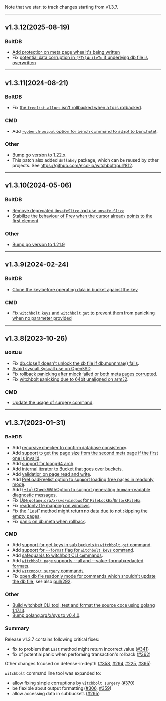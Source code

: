 Note that we start to track changes starting from v1.3.7.

<hr>

## v1.3.12(2025-08-19)

### BoltDB
- [Add protection on meta page when it's being written](https://github.com/etcd-io/witchbolt/pull/1006)
- Fix [potential data corruption in `(*Tx)WriteTo` if underlying db file is overwritten](https://github.com/etcd-io/witchbolt/pull/1059)

<hr>

## v1.3.11(2024-08-21)

### BoltDB
- Fix [the `freelist.allocs` isn't rollbacked when a tx is rollbacked](https://github.com/etcd-io/witchbolt/pull/823).

### CMD
- Add [`-gobench-output` option for bench command to adapt to benchstat](https://github.com/etcd-io/witchbolt/pull/802).

### Other
- [Bump go version to 1.22.x](https://github.com/etcd-io/witchbolt/pull/822).
- This patch also added `dmflakey` package, which can be reused by other projects. See https://github.com/etcd-io/witchbolt/pull/812.

<hr>

## v1.3.10(2024-05-06)

### BoltDB
- [Remove deprecated `UnsafeSlice` and use `unsafe.Slice`](https://github.com/etcd-io/witchbolt/pull/717)
- [Stabilize the behaviour of Prev when the cursor already points to the first element](https://github.com/etcd-io/witchbolt/pull/744)

### Other
- [Bump go version to 1.21.9](https://github.com/etcd-io/witchbolt/pull/713)

<hr>

## v1.3.9(2024-02-24)

### BoltDB
- [Clone the key before operating data in bucket against the key](https://github.com/etcd-io/witchbolt/pull/639)

### CMD
- [Fix `witchbolt keys` and `witchbolt get` to prevent them from panicking when no parameter provided](https://github.com/etcd-io/witchbolt/pull/683)

<hr>

## v1.3.8(2023-10-26)

### BoltDB
- Fix [db.close() doesn't unlock the db file if db.munnmap() fails](https://github.com/etcd-io/witchbolt/pull/439).
- [Avoid syscall.Syscall use on OpenBSD](https://github.com/etcd-io/witchbolt/pull/406).
- Fix [rollback panicking after mlock failed or both meta pages corrupted](https://github.com/etcd-io/witchbolt/pull/444).
- Fix [witchbolt panicking due to 64bit unaligned on arm32](https://github.com/etcd-io/witchbolt/pull/584).

### CMD
- [Update the usage of surgery command](https://github.com/etcd-io/witchbolt/pull/411).

<hr>

## v1.3.7(2023-01-31)

### BoltDB
- Add [recursive checker to confirm database consistency](https://github.com/etcd-io/witchbolt/pull/225).
- Add [support to get the page size from the second meta page if the first one is invalid](https://github.com/etcd-io/witchbolt/pull/294).
- Add [support for loong64 arch](https://github.com/etcd-io/witchbolt/pull/303).
- Add [internal iterator to Bucket that goes over buckets](https://github.com/etcd-io/witchbolt/pull/356).
- Add [validation on page read and write](https://github.com/etcd-io/witchbolt/pull/358).
- Add [PreLoadFreelist option to support loading free pages in readonly mode](https://github.com/etcd-io/witchbolt/pull/381).
- Add [(*Tx) CheckWithOption to support generating human-readable diagnostic messages](https://github.com/etcd-io/witchbolt/pull/395).
- Fix [Use `golang.org/x/sys/windows` for `FileLockEx`/`UnlockFileEx`](https://github.com/etcd-io/witchbolt/pull/283).
- Fix [readonly file mapping on windows](https://github.com/etcd-io/witchbolt/pull/307).
- Fix [the "Last" method might return no data due to not skipping the empty pages](https://github.com/etcd-io/witchbolt/pull/341).
- Fix [panic on db.meta when rollback](https://github.com/etcd-io/witchbolt/pull/362).

### CMD
- Add [support for get keys in sub buckets in `witchbolt get` command](https://github.com/etcd-io/witchbolt/pull/295).
- Add [support for `--format` flag for `witchbolt keys` command](https://github.com/etcd-io/witchbolt/pull/306).
- Add [safeguards to witchbolt CLI commands](https://github.com/etcd-io/witchbolt/pull/354).
- Add [`witchbolt page` supports --all and --value-format=redacted formats](https://github.com/etcd-io/witchbolt/pull/359).
- Add [`witchbolt surgery` commands](https://github.com/etcd-io/witchbolt/issues/370).
- Fix [open db file readonly mode for commands which shouldn't update the db file](https://github.com/etcd-io/witchbolt/pull/365), see also [pull/292](https://github.com/etcd-io/witchbolt/pull/292).

### Other
- [Build witchbolt CLI tool, test and format the source code using golang 1.17.13](https://github.com/etcd-io/witchbolt/pull/297).
- [Bump golang.org/x/sys to v0.4.0](https://github.com/etcd-io/witchbolt/pull/397).

### Summary
Release v1.3.7 contains following critical fixes:
- fix to problem that `Last` method might return incorrect value ([#341](https://github.com/etcd-io/witchbolt/pull/341))
- fix of potential panic when performing transaction's rollback ([#362](https://github.com/etcd-io/witchbolt/pull/362))

Other changes focused on defense-in-depth ([#358](https://github.com/etcd-io/witchbolt/pull/358), [#294](https://github.com/etcd-io/witchbolt/pull/294), [#225](https://github.com/etcd-io/witchbolt/pull/225), [#395](https://github.com/etcd-io/witchbolt/pull/395))

`witchbolt` command line tool was expanded to:
- allow fixing simple corruptions by `witchbolt surgery` ([#370](https://github.com/etcd-io/witchbolt/pull/370))
- be flexible about output formatting ([#306](https://github.com/etcd-io/witchbolt/pull/306), [#359](https://github.com/etcd-io/witchbolt/pull/359))
- allow accessing data in subbuckets ([#295](https://github.com/etcd-io/witchbolt/pull/295))
